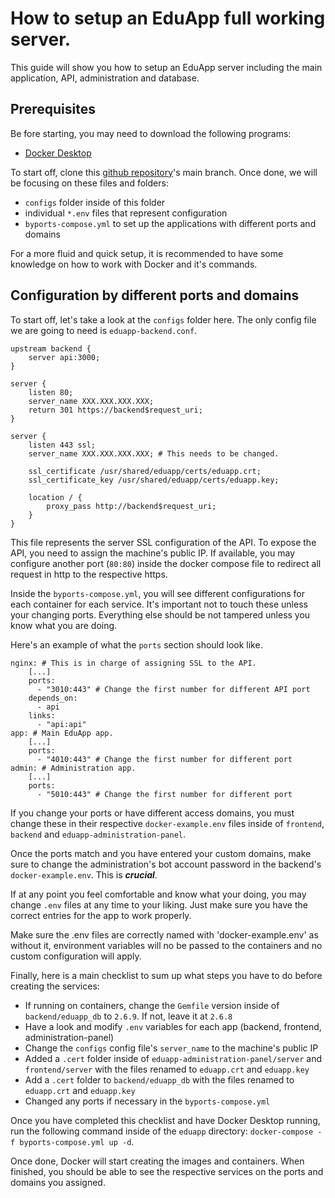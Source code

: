 # How to setup an EduApp full working server.

This guide will show you how to setup an EduApp server including the main application, API, administration and database.

## Prerequisites

Be fore starting, you may need to download the following programs:
- [Docker Desktop](https://www.docker.com/products/docker-desktop/)

To start off, clone this [github repository](https://github.com/eduappdevs/eduapp/)'s main branch. Once done, we will be focusing on these files and folders:

- ```configs``` folder inside of this folder
- individual ```*.env``` files that represent configuration
- ```byports-compose.yml``` to set up the applications with different ports and domains
<!-- - ```subdomain-compose.yml``` to set up the applications under a same port but different subdomains (api.eduapp.com, admin.eduapp.com) -->

For a more fluid and quick setup, it is recommended to have some knowledge on how to work with Docker and it's commands.

## Configuration by different ports and domains

To start off, let's take a look at the ```configs``` folder here.
The only config file we are going to need is ```eduapp-backend.conf```.

```nginx
upstream backend {
	server api:3000;
}

server {
	listen 80;
	server_name XXX.XXX.XXX.XXX;
	return 301 https://backend$request_uri;
}

server {
	listen 443 ssl;
	server_name XXX.XXX.XXX.XXX; # This needs to be changed.

	ssl_certificate /usr/shared/eduapp/certs/eduapp.crt;
	ssl_certificate_key /usr/shared/eduapp/certs/eduapp.key;

	location / {
		proxy_pass http://backend$request_uri;
	}
}
```

This file represents the server SSL configuration of the API. To expose the API, you need to assign the machine's public IP. If available, you may configure another port (```80:80```) inside the docker compose file to redirect all request in http to the respective https.

Inside the ```byports-compose.yml```, you will see different configurations for each container for each service. It's important not to touch these unless your changing ports. Everything else should be not tampered unless you know what you are doing.

Here's an example of what the ```ports``` section should look like.
```docker
nginx: # This is in charge of assigning SSL to the API.
    [...]
    ports: 
      - "3010:443" # Change the first number for different API port 
    depends_on:
      - api
    links:
      - "api:api"
app: # Main EduApp app.
    [...]
    ports:
      - "4010:443" # Change the first number for different port
admin: # Administration app.
    [...]
    ports:
      - "5010:443" # Change the first number for different port
```

If you change your ports or have different access domains, you must change these in their respective ```docker-example.env``` files inside of ```frontend```, ```backend``` and ```eduapp-administration-panel```.

Once the ports match and you have entered your custom domains, make sure to change the administration's bot account password in the backend's ```docker-example.env```. This is ***crucial***.

If at any point you feel comfortable and know what your doing, you may change ```.env``` files at any time to your liking. Just make sure you have the correct entries for the app to work properly. 

Make sure the .env files are correctly named with 'docker-example.env' as without it, environment variables will no be passed to the containers and no custom configuration will apply.

Finally, here is a main checklist to sum up what steps you have to do before creating the services:

- If running on containers, change the ```Gemfile``` version inside of ```backend/eduapp_db``` to ```2.6.9```. If not, leave it at ```2.6.8```
- Have a look and modify ```.env``` variables for each app (backend, frontend, administration-panel)
- Change the ```configs``` config file's ```server_name``` to the machine's public IP
- Added a ```.cert``` folder inside of ```eduapp-administration-panel/server``` and ```frontend/server``` with the files renamed to ```eduapp.crt``` and ```eduapp.key```
- Add a ```.cert``` folder to ```backend/eduapp_db``` with the files renamed to ```eduapp.crt``` and ```eduapp.key```
- Changed any ports if necessary in the ```byports-compose.yml```

Once you have completed this checklist and have Docker Desktop running, run the following command inside of the ```eduapp``` directory: ```docker-compose -f byports-compose.yml up -d```.

Once done, Docker will start creating the images and containers. When finished, you should be able to see the respective services on the ports and domains you assigned.
